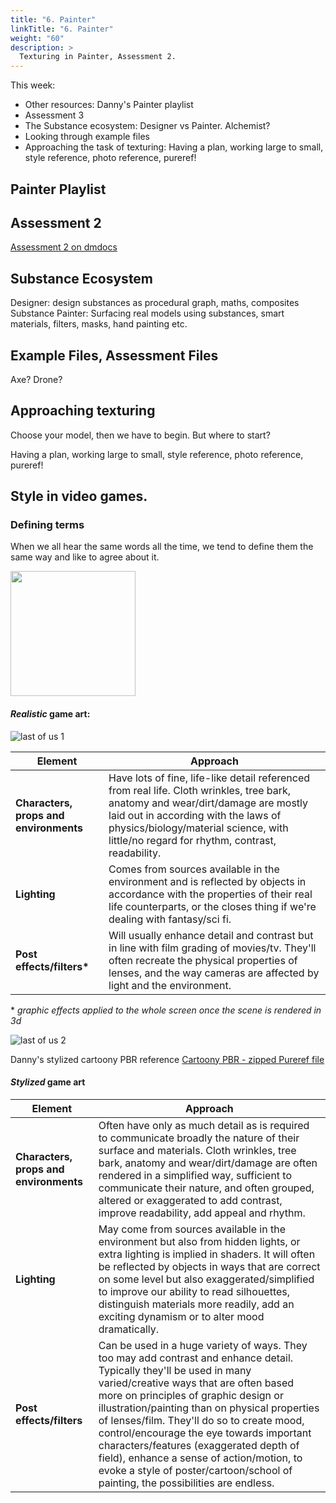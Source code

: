 ```yaml
---
title: "6. Painter"
linkTitle: "6. Painter"
weight: "60"
description: >
  Texturing in Painter, Assessment 2.
---
```



This week:
* Other resources: Danny's Painter playlist
* Assessment 3
* The Substance ecosystem: Designer vs Painter. Alchemist?
* Looking through example files
* Approaching the task of texturing: Having a plan, working large to small, style reference, photo reference, pureref!

## Painter Playlist

## Assessment 2
[Assessment 2 on dmdocs](../assessments/#assessment-2-model-surfacing)

## Substance Ecosystem

Designer: design substances as procedural graph, maths, composites
Substance Painter: Surfacing real models using substances, smart materials, filters, masks, hand painting etc.

## Example Files, Assessment Files
Axe? Drone?

## Approaching texturing
Choose your model, then we have to begin. But where to start?

Having a plan, working large to small, style reference, photo reference, pureref!

## Style in video games.

### Defining terms
When we all hear the same words all the time, we tend to define them the same way and like to agree about it.  

<img src="troll_face.png" width="200" />

#### *Realistic* game art:

![last of us 1](realism_lastofus2_1.jpg)
  
Element | Approach
--- | ---
**Characters, props and environments** | Have lots of fine, life-like detail referenced from real life. Cloth wrinkles, tree bark, anatomy and wear/dirt/damage are mostly laid out in according with the laws of physics/biology/material science, with little/no regard for rhythm, contrast, readability.  
**Lighting** | Comes from sources available in the environment and is reflected by objects in accordance with the properties of their real life counterparts, or the closes thing if we're dealing with fantasy/sci fi.  
**Post effects/filters\*** | Will usually enhance detail and contrast but in line with film grading of movies/tv. They'll often recreate the physical properties of lenses, and the way cameras are affected by light and the environment.  

\* *graphic effects applied to the whole screen once the scene is rendered in 3d*

![last of us 2](realism_lastofus2_2.png)

Danny's stylized cartoony PBR reference
[Cartoony PBR - zipped Pureref file](../resources/PBRCartoonyLook1.pur.zip)

#### *Stylized* game art  

Element | Approach
--- | ---
**Characters, props and environments** | Often have only as much detail as is required to communicate broadly the nature of their surface and materials. Cloth wrinkles, tree bark, anatomy and wear/dirt/damage are often rendered in a simplified way, sufficient to communicate their nature, and often grouped, altered or exaggerated to add contrast, improve readability, add appeal and rhythm.  
**Lighting** | May come from sources available in the environment but also from hidden lights, or extra lighting is implied in shaders. It will often be reflected by objects in ways that are correct on some level but also exaggerated/simplified to improve our ability to read silhouettes, distinguish materials more readily, add an exciting dynamism or to alter mood dramatically.   
**Post effects/filters** | Can be used in a huge variety of ways. They too may add contrast and enhance detail. Typically they'll be used in many varied/creative ways that are often based more on principles of graphic design or illustration/painting than on physical properties of lenses/film. They'll do so to create mood, control/encourage the eye towards important characters/features (exaggerated depth of field), enhance a sense of action/motion, to evoke a style of poster/cartoon/school of painting, the possibilities are endless.  
